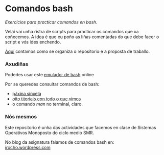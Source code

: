 <img src="https://irocho.github.io/imaxes/logo.png" alt="" />

# Comandos bash

_Exercicios para practicar comandos en bash._

Velaí vai unha ristra de scripts para practicar os comandos que xa coñecemos. A idea é que eu poño as liñas comentadas do que debe facer o script e vós ides enchendo.

[Aquí](./organizados.md) contamos como se organiza o repositorio e a proposta de traballo.

### Axudiñas
Podedes usar este [emulador de bash](http://bellard.org/jslinux/) online

Por se queredes consultar comandos de bash:
* [páxina sinxela](http://swcarpentry.github.io/swc-releases/2016.06/shell-novice/)
* [oito titoriais con todo o que vimos](http://www.ee.surrey.ac.uk/Teaching/Unix/)
* o comando _man_ no terminal, claro.

### Nós mesmos
Este repositorio é unha das actividades que facemos en clase de Sistemas Operativos Monoposto do ciclo medio SMR.

No blog da asignatura falamos de comandos bash en: [irocho.wordpress.com](https://irocho.wordpress.com/tag/linux/)
